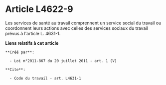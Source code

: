 # Article L4622-9

Les services de santé au travail comprennent un service social du travail ou coordonnent leurs actions avec celles des
services sociaux du travail prévus à l'article L. 4631-1.

**Liens relatifs à cet article**

	**Créé par**:

	  - Loi n°2011-867 du 20 juillet 2011 - art. 1 (V)

	**Cite**:

	  - Code du travail - art. L4631-1
